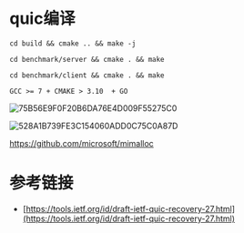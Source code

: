# quic编译

```
cd build && cmake .. && make -j

cd benchmark/server && cmake . && make 

cd benchmark/client && cmake . && make

GCC >= 7 + CMAKE > 3.10  + GO
```

![75B56E9F0F20B6DA76E4D009F55275C0](https://user-images.githubusercontent.com/17688273/173582758-03651485-fe60-4b48-9480-3d16ba2947f9.jpg)


![528A1B739FE3C154060ADD0C75C0A87D](https://user-images.githubusercontent.com/17688273/173582889-432e3ae9-cadc-4419-bb03-ad1f17f9a137.jpg)


https://github.com/microsoft/mimalloc


# 参考链接

- [https://tools.ietf.org/id/draft-ietf-quic-recovery-27.html](https://tools.ietf.org/id/draft-ietf-quic-recovery-27.html)
